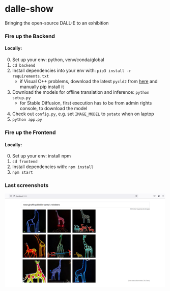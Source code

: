 # dalle-show

Bringing the open-source DALL-E to an exhibition


### Fire up the Backend

#### Locally:
0. Set up your env: python, venv/conda/global
1. `cd backend`
2. Install dependencies into your env with: `pip3 install -r requirements.txt`
    - if Visual C++ problems, download the latest `pycld2` from [here](https://github.com/aboSamoor/pycld2/issues/24#issuecomment-747378534) and manually pip install it
4. Download the models for offline translation and inference: `python setup.py`
    - for Stable Diffusion, first execution has to be from admin rights console, to download the model
5. Check out `config.py`, e.g. set `IMAGE_MODEL` to `potato` when on laptop
6. `python app.py`


### Fire up the Frontend

#### Locally:
0. Set up your env: install npm
1. `cd frontend`
2. Install dependencies with: `npm install`
3. `npm start`

### Last screenshots
![screenshot](explore/docs/neon-giraffe.png?raw=true "screenshot")
